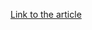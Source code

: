 [Link to the article](https://blog.trendmicro.com/trendlabs-security-intelligence/chessmaster-adds-updated-tools-to-its-arsenal/)
